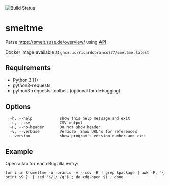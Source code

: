 ![Build Status](https://github.com/ricardobranco777/smeltme/actions/workflows/ci.yml/badge.svg)

# smeltme

Parse https://smelt.suse.de/overview/ using [API](https://tools.io.suse.de/smelt/user/api/index.html)

Docker image available at `ghcr.io/ricardobranco777/smeltme:latest`

## Requirements

- Python 3.11+
- python3-requests
- python3-requests-toolbelt (optional for debugging)

## Options

```
  -h, --help            show this help message and exit
  -c, --csv             CSV output
  -H, --no-header       Do not show header
  -v, --verbose         Verbose. Show URL's for references
  --version             show program's version number and exit
```

## Example

Open a tab for each Bugzilla entry:

```
for i in $(smeltme -u rbranco -v --csv -H | grep $package | awk -F, '{ print $9 }' | sed 's/|/ /g') ; do xdg-open $i ; done
```
